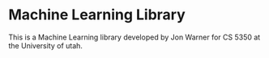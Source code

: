 # Machine Learning Library
This is a Machine Learning library developed by Jon Warner for CS 5350 at the University of utah.
